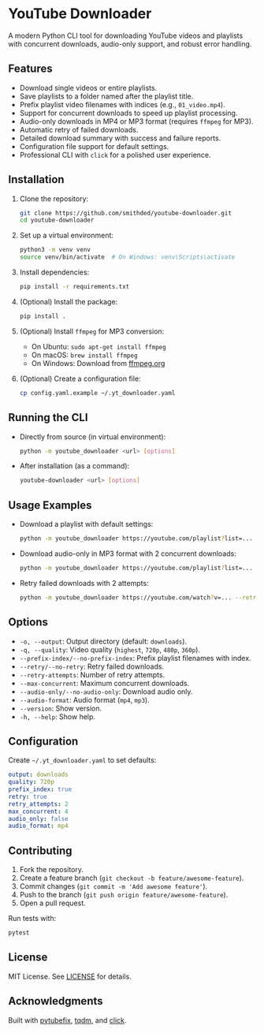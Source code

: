 # YouTube Downloader

A modern Python CLI tool for downloading YouTube videos and playlists with concurrent downloads, audio-only support, and robust error handling.

## Features
- Download single videos or entire playlists.
- Save playlists to a folder named after the playlist title.
- Prefix playlist video filenames with indices (e.g., `01_video.mp4`).
- Support for concurrent downloads to speed up playlist processing.
- Audio-only downloads in MP4 or MP3 format (requires `ffmpeg` for MP3).
- Automatic retry of failed downloads.
- Detailed download summary with success and failure reports.
- Configuration file support for default settings.
- Professional CLI with `click` for a polished user experience.

## Installation

1. Clone the repository:
   ```bash
   git clone https://github.com/smithded/youtube-downloader.git
   cd youtube-downloader
   ```

2. Set up a virtual environment:
   ```bash
   python3 -m venv venv
   source venv/bin/activate  # On Windows: venv\Scripts\activate
   ```

3. Install dependencies:
   ```bash
   pip install -r requirements.txt
   ```

4. (Optional) Install the package:
   ```bash
   pip install .
   ```

5. (Optional) Install `ffmpeg` for MP3 conversion:
   - On Ubuntu: `sudo apt-get install ffmpeg`
   - On macOS: `brew install ffmpeg`
   - On Windows: Download from [ffmpeg.org](https://ffmpeg.org/download.html)

6. (Optional) Create a configuration file:
   ```bash
   cp config.yaml.example ~/.yt_downloader.yaml
   ```

## Running the CLI

- Directly from source (in virtual environment):
  ```bash
  python -m youtube_downloader <url> [options]
  ```
- After installation (as a command):
  ```bash
  youtube-downloader <url> [options]
  ```

## Usage Examples

- Download a playlist with default settings:
  ```bash
  python -m youtube_downloader https://youtube.com/playlist?list=... -o downloads -q 720p
  ```

- Download audio-only in MP3 format with 2 concurrent downloads:
  ```bash
  python -m youtube_downloader https://youtube.com/playlist?list=... --audio-only --audio-format mp3 --max-concurrent 2
  ```

- Retry failed downloads with 2 attempts:
  ```bash
  python -m youtube_downloader https://youtube.com/watch?v=... --retry --retry-attempts 2
  ```

## Options

- `-o, --output`: Output directory (default: `downloads`).
- `-q, --quality`: Video quality (`highest`, `720p`, `480p`, `360p`).
- `--prefix-index/--no-prefix-index`: Prefix playlist filenames with index.
- `--retry/--no-retry`: Retry failed downloads.
- `--retry-attempts`: Number of retry attempts.
- `--max-concurrent`: Maximum concurrent downloads.
- `--audio-only/--no-audio-only`: Download audio only.
- `--audio-format`: Audio format (`mp4`, `mp3`).
- `--version`: Show version.
- `-h, --help`: Show help.

## Configuration

Create `~/.yt_downloader.yaml` to set defaults:

```yaml
output: downloads
quality: 720p
prefix_index: true
retry: true
retry_attempts: 2
max_concurrent: 4
audio_only: false
audio_format: mp4
```

## Contributing

1. Fork the repository.
2. Create a feature branch (`git checkout -b feature/awesome-feature`).
3. Commit changes (`git commit -m 'Add awesome feature'`).
4. Push to the branch (`git push origin feature/awesome-feature`).
5. Open a pull request.

Run tests with:
```bash
pytest
```

## License

MIT License. See [LICENSE](LICENSE) for details.

## Acknowledgments

Built with [pytubefix](https://github.com/JuanBindez/pytubefix), [tqdm](https://github.com/tqdm/tqdm), and [click](https://github.com/pallets/click).
